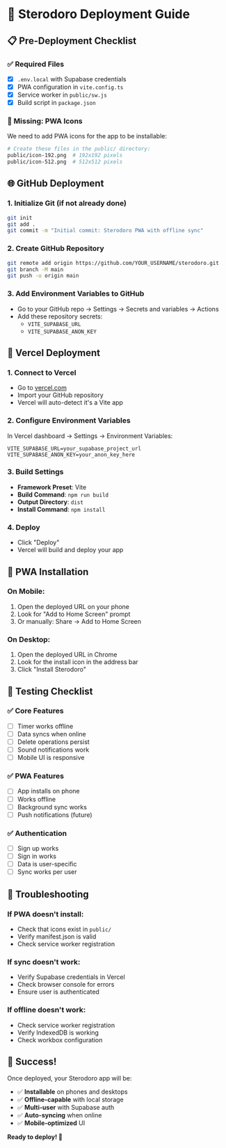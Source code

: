 # 🚀 Sterodoro Deployment Guide

## **📋 Pre-Deployment Checklist**

### **✅ Required Files**
- [x] `.env.local` with Supabase credentials
- [x] PWA configuration in `vite.config.ts`
- [x] Service worker in `public/sw.js`
- [x] Build script in `package.json`

### **🔧 Missing: PWA Icons**
We need to add PWA icons for the app to be installable:

```bash
# Create these files in the public/ directory:
public/icon-192.png  # 192x192 pixels
public/icon-512.png  # 512x512 pixels
```

## **🌐 GitHub Deployment**

### **1. Initialize Git (if not already done)**
```bash
git init
git add .
git commit -m "Initial commit: Sterodoro PWA with offline sync"
```

### **2. Create GitHub Repository**
```bash
git remote add origin https://github.com/YOUR_USERNAME/sterodoro.git
git branch -M main
git push -u origin main
```

### **3. Add Environment Variables to GitHub**
- Go to your GitHub repo → Settings → Secrets and variables → Actions
- Add these repository secrets:
  - `VITE_SUPABASE_URL`
  - `VITE_SUPABASE_ANON_KEY`

## **🚀 Vercel Deployment**

### **1. Connect to Vercel**
- Go to [vercel.com](https://vercel.com)
- Import your GitHub repository
- Vercel will auto-detect it's a Vite app

### **2. Configure Environment Variables**
In Vercel dashboard → Settings → Environment Variables:
```
VITE_SUPABASE_URL=your_supabase_project_url
VITE_SUPABASE_ANON_KEY=your_anon_key_here
```

### **3. Build Settings**
- **Framework Preset**: Vite
- **Build Command**: `npm run build`
- **Output Directory**: `dist`
- **Install Command**: `npm install`

### **4. Deploy**
- Click "Deploy"
- Vercel will build and deploy your app

## **📱 PWA Installation**

### **On Mobile:**
1. Open the deployed URL on your phone
2. Look for "Add to Home Screen" prompt
3. Or manually: Share → Add to Home Screen

### **On Desktop:**
1. Open the deployed URL in Chrome
2. Look for the install icon in the address bar
3. Click "Install Sterodoro"

## **🧪 Testing Checklist**

### **✅ Core Features**
- [ ] Timer works offline
- [ ] Data syncs when online
- [ ] Delete operations persist
- [ ] Sound notifications work
- [ ] Mobile UI is responsive

### **✅ PWA Features**
- [ ] App installs on phone
- [ ] Works offline
- [ ] Background sync works
- [ ] Push notifications (future)

### **✅ Authentication**
- [ ] Sign up works
- [ ] Sign in works
- [ ] Data is user-specific
- [ ] Sync works per user

## **🔧 Troubleshooting**

### **If PWA doesn't install:**
- Check that icons exist in `public/`
- Verify manifest.json is valid
- Check service worker registration

### **If sync doesn't work:**
- Verify Supabase credentials in Vercel
- Check browser console for errors
- Ensure user is authenticated

### **If offline doesn't work:**
- Check service worker registration
- Verify IndexedDB is working
- Check workbox configuration

## **🎉 Success!**

Once deployed, your Sterodoro app will be:
- ✅ **Installable** on phones and desktops
- ✅ **Offline-capable** with local storage
- ✅ **Multi-user** with Supabase auth
- ✅ **Auto-syncing** when online
- ✅ **Mobile-optimized** UI

**Ready to deploy! 🚀** 